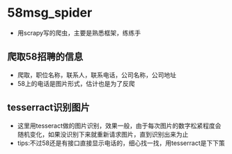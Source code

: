 # 58msg_spider
* 用scrapy写的爬虫，主要是熟悉框架，练练手
## 爬取58招聘的信息
* 爬取，职位名称，联系人，联系电话，公司名称，公司地址
* 58上的电话是图片形式，估计也是为了反爬
## tesserract识别图片
* 这里用tesseract做的图片识别，效果一般，由于每次图片的数字松紧程度会随机变化，如果没识别下来就重新请求图片，直到识别出来为止
* tips:不过58还是有接口直接显示电话的，细心找一找，用tesserract是下下策
